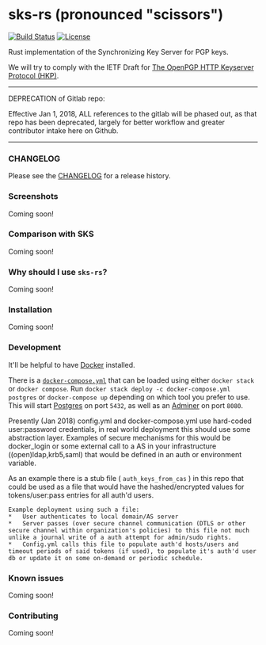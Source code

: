 # sks-rs (pronounced "scissors")
[![Build Status](https://travis-ci.org/srct/sks-rs.svg?branch=master)](https://travis-ci.org/srct/sks-rs)
[![License](https://img.shields.io/badge/License-Apache%202.0-blue.svg)](https://opensource.org/licenses/Apache-2.0)

Rust implementation of the Synchronizing Key Server for PGP keys.

We will try to comply with the IETF Draft for [The OpenPGP HTTP Keyserver Protocol (HKP)](https://tools.ietf.org/html/draft-shaw-openpgp-hkp-00).
**********************
DEPRECATION of Gitlab repo:

Effective Jan 1, 2018, ALL references to the gitlab will be phased out, as that repo has been deprecated, largely for better workflow and greater contributor intake here on Github.

**********************

### CHANGELOG

Please see the [CHANGELOG](CHANGELOG.md) for a release history.

### Screenshots

Coming soon!

### Comparison with SKS

Coming soon!

### Why should I use `sks-rs`?

Coming soon!

### Installation

Coming soon!

### Development

It'll be helpful to have [Docker](https://www.docker.com/) installed.

There is a [`docker-compose.yml`](docker-compose.yml) that can be loaded using either `docker stack` or `docker compose`. Run `docker stack deploy -c docker-compose.yml postgres` or `docker-compose up` depending on which tool you prefer to use. This will start [Postgres](https://www.postgresql.org://www.postgresql.org/) on port `5432`, as well as an [Adminer](https://www.adminer.org/) on port `8080`.

Presently (Jan 2018) config.yml and docker-compose.yml use hard-coded user:password credentials, in real world deployment this should use some abstraction layer.  Examples of secure mechanisms for this would be docker_login or some external call to a AS in your infrastructure ((open)ldap,krb5,saml) that would be defined in an auth or environment variable. 

As an example there is a stub file ( `auth_keys_from_cas` ) in this repo that could be used as a file that would have the hashed/encrypted values for tokens/user:pass entries for all auth'd users.

	Example deployment using such a file: 
	* 	User authenticates to local domain/AS server
	*	Server passes (over secure channel communication (DTLS or other secure channel within organization's policies) to this file not much unlike a journal write of a auth attempt for admin/sudo rights. 
	*	Config.yml calls this file to populate auth'd hosts/users and timeout periods of said tokens (if used), to populate it's auth'd user db or update it on some on-demand or periodic schedule.

### Known issues

Coming soon!

### Contributing

Coming soon!
